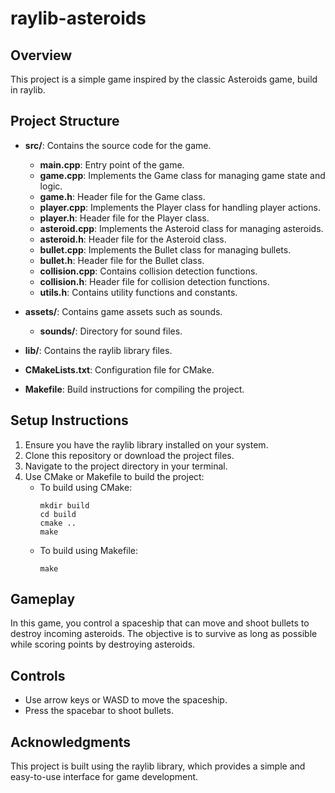# raylib-asteroids

## Overview
This project is a simple game inspired by the classic Asteroids game, build in raylib.

## Project Structure
- **src/**: Contains the source code for the game.
  - **main.cpp**: Entry point of the game.
  - **game.cpp**: Implements the Game class for managing game state and logic.
  - **game.h**: Header file for the Game class.
  - **player.cpp**: Implements the Player class for handling player actions.
  - **player.h**: Header file for the Player class.
  - **asteroid.cpp**: Implements the Asteroid class for managing asteroids.
  - **asteroid.h**: Header file for the Asteroid class.
  - **bullet.cpp**: Implements the Bullet class for managing bullets.
  - **bullet.h**: Header file for the Bullet class.
  - **collision.cpp**: Contains collision detection functions.
  - **collision.h**: Header file for collision detection functions.
  - **utils.h**: Contains utility functions and constants.

- **assets/**: Contains game assets such as sounds.
  - **sounds/**: Directory for sound files.

- **lib/**: Contains the raylib library files.

- **CMakeLists.txt**: Configuration file for CMake.

- **Makefile**: Build instructions for compiling the project.

## Setup Instructions
1. Ensure you have the raylib library installed on your system.
2. Clone this repository or download the project files.
3. Navigate to the project directory in your terminal.
4. Use CMake or Makefile to build the project:
   - To build using CMake:
     ```
     mkdir build
     cd build
     cmake ..
     make
     ```
   - To build using Makefile:
     ```
     make
     ```

## Gameplay
In this game, you control a spaceship that can move and shoot bullets to destroy incoming asteroids. The objective is to survive as long as possible while scoring points by destroying asteroids. 

## Controls
- Use arrow keys or WASD to move the spaceship.
- Press the spacebar to shoot bullets.

## Acknowledgments
This project is built using the raylib library, which provides a simple and easy-to-use interface for game development.
